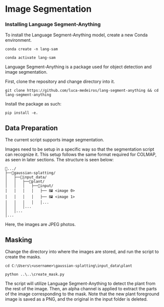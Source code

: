 # Image Segmentation

### Installing Language Segment-Anything
To install the Language Segment-Anything model, create a new Conda environment. 

``conda create -n lang-sam``

``conda activate lang-sam``

Language Segment-Anything is a package used for object detection and image segmentation.

First, clone the repository and change directory into it.
```
git clone https://github.com/luca-medeiros/lang-segment-anything && cd lang-segment-anything
```
Install the package as such:
```
pip install -e.
```


## Data Preparation
The current script supports image segmentation.

Images need to be setup in a specific way so that the segmentation script can recognize it. This setup follows the same format required for COLMAP, as seen in later sections. The structure is seen below:

```
📂.../ 
├──📂gaussian-splatting/ 
│   ├──📂input_data/
│   │	├──📂plant/
│   │	│	├──📂input/
│   │	│	│	├── 🖼️ <image 0>
│   │	│	│	├── 🖼️ <image 1>
│   │	│	│	│...
│   │   │...
│   │...
│...
```
Here, the images are JPEG photos.

## Masking
Change the directory into where the images are stored, and run the script to create the masks.

```
cd C:\Users\<username>\gaussian-splatting\input_data\plant

python ..\..\create_mask.py
```
The script will utilize Language Segment-Anything to detect the plant from the rest of the image. Then, an alpha channel is applied to extract the parts of the image corresponding to the mask. Note that the new plant foreground image is saved as a PNG, and the original in the input folder is deleted.
